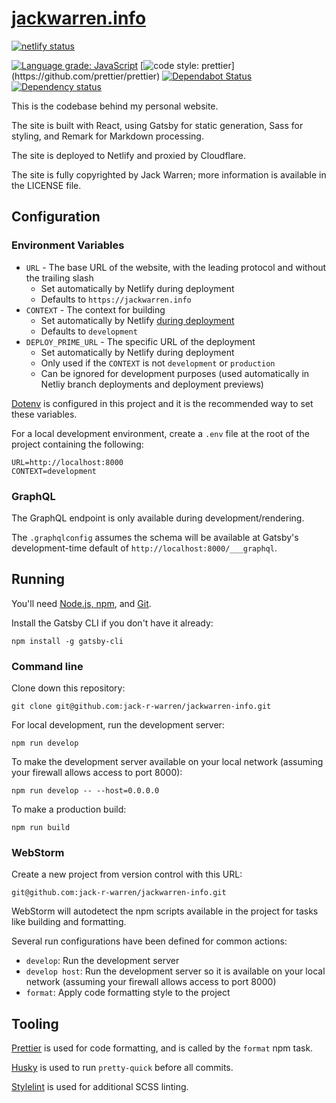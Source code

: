 # [jackwarren.info](https://jackwarren.info)

[![netlify status](https://api.netlify.com/api/v1/badges/d5c1c4a8-c3aa-4940-8cb9-c8511672e545/deploy-status)](https://app.netlify.com/sites/jackwarren-info/deploys)

[![Language grade: JavaScript](https://img.shields.io/lgtm/grade/javascript/g/jack-r-warren/jackwarren-info.svg?logo=lgtm&logoWidth=18)](https://lgtm.com/projects/g/jack-r-warren/jackwarren-info/context:javascript)
[![code style: prettier](https://img.shields.io/badge/code_style-prettier-ff69b4.svg?)](https://github.com/prettier/prettier)
[![Dependabot Status](https://api.dependabot.com/badges/status?host=github&repo=jack-r-warren/jackwarren-info)](https://dependabot.com)
[![Dependency status](https://badgen.net/david/dep/jack-r-warren/jackwarren-info)](https://github.com/jack-r-warren/jackwarren-info/network/dependencies)

This is the codebase behind my personal website.

The site is built with React, using Gatsby for static generation, Sass for styling, and Remark for Markdown processing.

The site is deployed to Netlify and proxied by Cloudflare.

The site is fully copyrighted by Jack Warren; more information is available in the LICENSE file.

## Configuration

### Environment Variables

-   `URL` - The base URL of the website, with the leading protocol and without the trailing slash
    -   Set automatically by Netlify during deployment
    -   Defaults to `https://jackwarren.info`
-   `CONTEXT` - The context for building
    -   Set automatically by Netlify [during deployment](https://docs.netlify.com/site-deploys/overview/#deploy-contexts)
    -   Defaults to `development`
-   `DEPLOY_PRIME_URL` - The specific URL of the deployment
    -   Set automatically by Netlify during deployment
    -   Only used if the `CONTEXT` is not `development` or `production`
    -   Can be ignored for development purposes (used automatically in Netliy branch deployments and deployment previews)

[Dotenv](https://www.npmjs.com/package/dotenv) is configured in this project and it is the recommended way to set these variables.

For a local development environment, create a `.env` file at the root of the project containing the following:

```
URL=http://localhost:8000
CONTEXT=development
```

### GraphQL

The GraphQL endpoint is only available during development/rendering.

The `.graphqlconfig` assumes the schema will be available at Gatsby's development-time default of `http://localhost:8000/___graphql`.

## Running

You'll need [Node.js, npm](https://www.gatsbyjs.org/tutorial/part-zero/#-install-nodejs-and-npm), and [Git](https://www.gatsbyjs.org/tutorial/part-zero/#install-git).

Install the Gatsby CLI if you don't have it already:

```shell script
npm install -g gatsby-cli
```

### Command line

Clone down this repository:

```shell script
git clone git@github.com:jack-r-warren/jackwarren-info.git
```

For local development, run the development server:

```shell script
npm run develop
```

To make the development server available on your local network (assuming your firewall allows access to port 8000):

```shell script
npm run develop -- --host=0.0.0.0
```

To make a production build:

```shell script
npm run build
```

### WebStorm

Create a new project from version control with this URL:

```
git@github.com:jack-r-warren/jackwarren-info.git
```

WebStorm will autodetect the npm scripts available in the project for tasks like building and formatting.

Several run configurations have been defined for common actions:

-   `develop`: Run the development server
-   `develop host`: Run the development server so it is available on your local network (assuming your firewall allows access to port 8000)
-   `format`: Apply code formatting style to the project

## Tooling

[Prettier](https://prettier.io/) is used for code formatting, and is called by the `format` npm task.

[Husky](https://www.npmjs.com/package/husky) is used to run `pretty-quick` before all commits.

[Stylelint](https://stylelint.io/) is used for additional SCSS linting.
